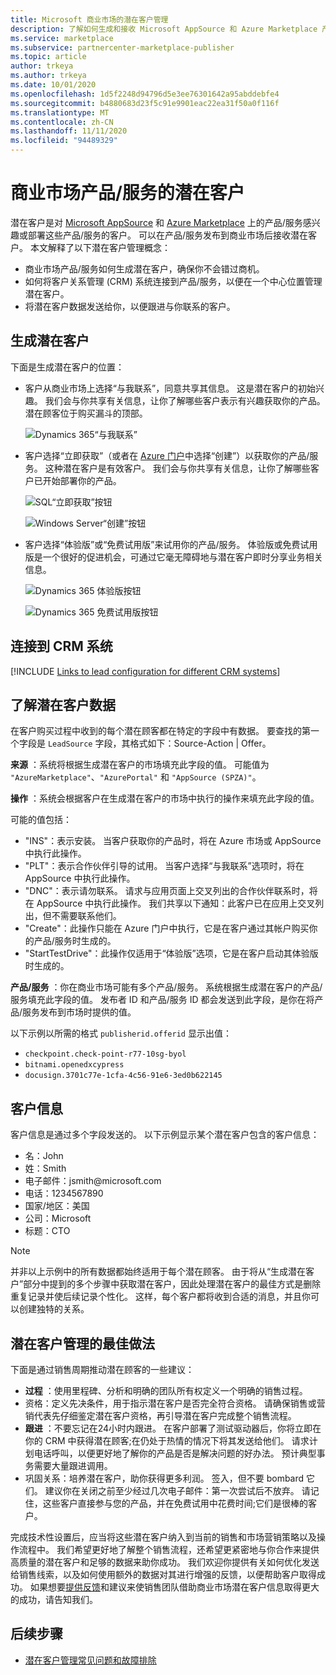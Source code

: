 ```yaml
---
title: Microsoft 商业市场的潜在客户管理
description: 了解如何生成和接收 Microsoft AppSource 和 Azure Marketplace 产品/服务的潜在客户
ms.service: marketplace
ms.subservice: partnercenter-marketplace-publisher
ms.topic: article
author: trkeya
ms.author: trkeya
ms.date: 10/01/2020
ms.openlocfilehash: 1d5f2248d94796d5e3ee76301642a95abddebfe4
ms.sourcegitcommit: b4880683d23f5c91e9901eac22ea31f50a0f116f
ms.translationtype: MT
ms.contentlocale: zh-CN
ms.lasthandoff: 11/11/2020
ms.locfileid: "94489329"
---
```

# <a name="customer-leads-from-your-commercial-marketplace-offer"></a>商业市场产品/服务的潜在客户

潜在客户是对 [Microsoft AppSource](https://appsource.microsoft.com) 和 [Azure Marketplace](https://azuremarketplace.microsoft.com) 上的产品/服务感兴趣或部署这些产品/服务的客户。 可以在产品/服务发布到商业市场后接收潜在客户。 本文解释了以下潜在客户管理概念：

* 商业市场产品/服务如何生成潜在客户，确保你不会错过商机。 
* 如何将客户关系管理 (CRM) 系统连接到产品/服务，以便在一个中心位置管理潜在客户。
* 将潜在客户数据发送给你，以便跟进与你联系的客户。

## <a name="generate-customer-leads"></a>生成潜在客户

下面是生成潜在客户的位置：

- 客户从商业市场上选择“与我联系”，同意共享其信息。 这是潜在客户的初始兴趣。 我们会与你共享有关信息，让你了解哪些客户表示有兴趣获取你的产品。 潜在顾客位于购买漏斗的顶部。

    ![Dynamics 365“与我联系”](./media/commercial-marketplace-get-customer-leads/dynamics-365-contact-me.png)

- 客户选择“立即获取”（或者在 [Azure 门户](https://portal.azure.com/)中选择“创建”）以获取你的产品/服务。 这种潜在客户是有效客户。 我们会与你共享有关信息，让你了解哪些客户已开始部署你的产品。

    ![SQL“立即获取”按钮](./media/commercial-marketplace-get-customer-leads/sql-get-it-now.png)

    ![Windows Server“创建”按钮](./media/commercial-marketplace-get-customer-leads/windows-server-create.png)

- 客户选择“体验版”或“免费试用版”来试用你的产品/服务。 体验版或免费试用版是一个很好的促进机会，可通过它毫无障碍地与潜在客户即时分享业务相关信息。

    ![Dynamics 365 体验版按钮](./media/commercial-marketplace-get-customer-leads/dynamics-365-test-drive.png)

    ![Dynamics 365 免费试用版按钮](./media/commercial-marketplace-get-customer-leads/dynamics-365-free-trial.png)

## <a name="connect-to-your-crm-system"></a>连接到 CRM 系统

[!INCLUDE [Links to lead configuration for different CRM systems](./includes/connect-lead-management.md)]

## <a name="understand-lead-data"></a>了解潜在客户数据

在客户购买过程中收到的每个潜在顾客都在特定的字段中有数据。 要查找的第一个字段是 `LeadSource` 字段，其格式如下：Source-Action | Offer。

**来源** ：系统将根据生成潜在客户的市场填充此字段的值。 可能值为 `"AzureMarketplace"`、`"AzurePortal"` 和 `"AppSource (SPZA)"`。

**操作** ：系统会根据客户在生成潜在客户的市场中执行的操作来填充此字段的值。

可能的值包括：

- "INS"：表示安装。 当客户获取你的产品时，将在 Azure 市场或 AppSource 中执行此操作。
- "PLT"：表示合作伙伴引导的试用。 当客户选择“与我联系”选项时，将在 AppSource 中执行此操作。
- "DNC"：表示请勿联系。 请求与应用页面上交叉列出的合作伙伴联系时，将在 AppSource 中执行此操作。 我们共享以下通知：此客户已在应用上交叉列出，但不需要联系他们。
- "Create"：此操作只能在 Azure 门户中执行，它是在客户通过其帐户购买你的产品/服务时生成的。
- "StartTestDrive"：此操作仅适用于“体验版”选项，它是在客户启动其体验版时生成的。

**产品/服务** ：你在商业市场可能有多个产品/服务。 系统根据生成潜在客户的产品/服务填充此字段的值。 发布者 ID 和产品/服务 ID 都会发送到此字段，是你在将产品/服务发布到市场时提供的值。

以下示例以所需的格式 `publisherid.offerid` 显示出值： 

- `checkpoint.check-point-r77-10sg-byol`
- `bitnami.openedxcypress`
- `docusign.3701c77e-1cfa-4c56-91e6-3ed0b622145`

## <a name="customer-information"></a>客户信息

客户信息是通过多个字段发送的。 以下示例显示某个潜在客户包含的客户信息：

- 名：John
- 姓：Smith
- 电子邮件：jsmith\@microsoft.com
- 电话：1234567890
- 国家/地区：美国
- 公司：Microsoft
- 标题：CTO

>[!NOTE]
>并非以上示例中的所有数据都始终适用于每个潜在顾客。 由于将从“生成潜在客户”部分中提到的多个步骤中获取潜在客户，因此处理潜在客户的最佳方式是删除重复记录并使后续记录个性化。 这样，每个客户都将收到合适的消息，并且你可以创建独特的关系。

## <a name="best-practices-for-lead-management"></a>潜在客户管理的最佳做法

下面是通过销售周期推动潜在顾客的一些建议：

- **过程** ：使用里程碑、分析和明确的团队所有权定义一个明确的销售过程。
- 资格：定义先决条件，用于指示潜在客户是否完全符合资格。 请确保销售或营销代表先仔细鉴定潜在客户资格，再引导潜在客户完成整个销售流程。
- **跟进** ：不要忘记在24小时内跟进。 在客户部署了测试驱动器后，你将立即在你的 CRM 中获得潜在顾客;在仍处于热情的情况下将其发送给他们。 请求计划电话呼叫，以便更好地了解你的产品是否是解决问题的好办法。 预计典型事务需要大量跟进调用。
- 巩固关系：培养潜在客户，助你获得更多利润。 签入，但不要 bombard 它们。 建议你在关闭之前至少经过几次电子邮件：第一次尝试后不放弃。 请记住，这些客户直接参与您的产品，并在免费试用中花费时间;它们是很棒的客户。

完成技术性设置后，应当将这些潜在客户纳入到当前的销售和市场营销策略以及操作流程中。 我们希望更好地了解整个销售流程，还希望更紧密地与你合作来提供高质量的潜在客户和足够的数据来助你成功。 我们欢迎你提供有关如何优化发送给销售线索，以及如何使用额外的数据对其进行增强的反馈，以便帮助客户取得成功。 如果想要[提供反馈](mailto:AzureMarketOnboard@microsoft.com)和建议来使销售团队借助商业市场潜在客户信息取得更大的成功，请告知我们。

## <a name="next-steps"></a>后续步骤

- [潜在客户管理常见问题和故障排除](../lead-management-faq.md)